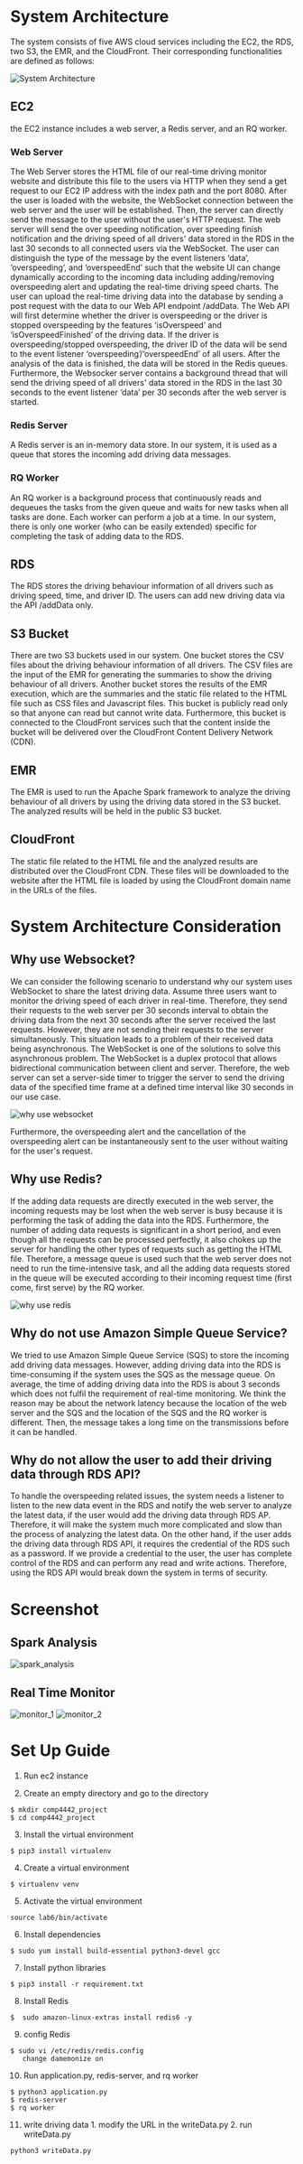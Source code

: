 # System Architecture


The system consists of five AWS cloud services including the EC2, the RDS, two S3, the
EMR, and the CloudFront. Their corresponding functionalities are defined as follows:

![System Architecture](./system_architecture.png)

## EC2
the EC2 instance includes a web server, a Redis server, and an RQ worker.



### Web Server

The Web Server stores the HTML file of our real-time driving monitor
website and distribute this file to the users via HTTP when they send a get request to
our EC2 IP address with the index path and the port 8080. After the user is loaded
with the website, the WebSocket connection between the web server and the user
will be established. Then, the server can directly send the message to the user
without the user's HTTP request. The web server will send the over speeding
notification, over speeding finish notification and the driving speed of all drivers' data
stored in the RDS in the last 30 seconds to all connected users via the WebSocket.
The user can distinguish the type of the message by the event listeners ‘data’,
‘overspeeding’, and ‘overspeedEnd’ such that the website UI can change dynamically
according to the incoming data including adding/removing overspeeding alert and
updating the real-time driving speed charts. The user can upload the real-time driving
data into the database by sending a post request with the data to our Web API
endpoint /addData. The Web API will first determine whether the driver is
overspeeding or the driver is stopped overspeeding by the features ‘isOverspeed’
and ‘isOverspeedFinished’ of the driving data. If the driver is overspeeding/stopped
overspeeding, the driver ID of the data will be send to the event listener
‘overspeeding’/‘overspeedEnd’ of all users. After the analysis of the data is finished,
the data will be stored in the Redis queues. Furthermore, the Websocker server
contains a background thread that will send the driving speed of all drivers' data
stored in the RDS in the last 30 seconds to the event listener ‘data’ per 30 seconds
after the web server is started.

### Redis Server

A Redis server is an in-memory data store. In our system, it is used
as a queue that stores the incoming add driving data messages.

### RQ Worker

An RQ worker is a background process that continuously reads and
dequeues the tasks from the given queue and waits for new tasks when all tasks are
done. Each worker can perform a job at a time. In our system, there is only one
worker (who can be easily extended) specific for completing the task of adding data
to the RDS.

## RDS

The RDS stores the driving behaviour information of all drivers such as driving speed,
time, and driver ID. The users can add new driving data via the API /addData only.

## S3 Bucket

There are two S3 buckets used in our system. One bucket stores the CSV files
about the driving behaviour information of all drivers. The CSV files are the input of the EMR
for generating the summaries to show the driving behaviour of all drivers. Another bucket
stores the results of the EMR execution, which are the summaries and the static file related
to the HTML file such as CSS files and Javascript files. This bucket is publicly read only so
that anyone can read but cannot write data. Furthermore, this bucket is connected to the
CloudFront services such that the content inside the bucket will be delivered over the
CloudFront Content Delivery Network (CDN).

## EMR

The EMR is used to run the Apache Spark framework to analyze the driving behaviour
of all drivers by using the driving data stored in the S3 bucket. The analyzed results will be
held in the public S3 bucket.

## CloudFront

The static file related to the HTML file and the analyzed results are distributed
over the CloudFront CDN. These files will be downloaded to the website after the HTML file
is loaded by using the CloudFront domain name in the URLs of the files.

# System Architecture Consideration

## Why use Websocket?

We can consider the following scenario to understand why our system uses WebSocket to
share the latest driving data. Assume three users want to monitor the driving speed of each
driver in real-time. Therefore, they send their requests to the web server per 30 seconds
interval to obtain the driving data from the next 30 seconds after the server received the last
requests. However, they are not sending their requests to the server simultaneously. This
situation leads to a problem of their received data being asynchronous. The WebSocket is
one of the solutions to solve this asynchronous problem. The WebSocket is a duplex
protocol that allows bidirectional communication between client and server. Therefore, the
web server can set a server-side timer to trigger the server to send the driving data of the
specified time frame at a defined time interval like 30 seconds in our use case.

![why use websocket](./web_socket.png)

Furthermore, the overspeeding alert and the cancellation of the overspeeding alert can be
instantaneously sent to the user without waiting for the user's request.

## Why use Redis?

If the adding data requests are directly executed in the web server, the incoming requests
may be lost when the web server is busy because it is performing the task of adding the data
into the RDS. Furthermore, the number of adding data requests is significant in a short
period, and even though all the requests can be processed perfectly, it also chokes up the
server for handling the other types of requests such as getting the HTML file. Therefore, a
message queue is used such that the web server does not need to run the time-intensive
task, and all the adding data requests stored in the queue will be executed according to their
incoming request time (first come, first serve) by the RQ worker.

![why use redis](./redis.png)

## Why do not use Amazon Simple Queue Service?
We tried to use Amazon Simple Queue Service (SQS) to store the incoming add driving data
messages. However, adding driving data into the RDS is time-consuming if the system uses
the SQS as the message queue. On average, the time of adding driving data into the RDS is
about 3 seconds which does not fulfil the requirement of real-time monitoring. We think the
reason may be about the network latency because the location of the web server and the
SQS and the location of the SQS and the RQ worker is different. Then, the message takes a
long time on the transmissions before it can be handled.


## Why do not allow the user to add their driving data through RDS API?
To handle the overspeeding related issues, the system needs a listener to listen to the new
data event in the RDS and notify the web server to analyze the latest data, if the user would
add the driving data through RDS AP. Therefore, it will make the system much more
complicated and slow than the process of analyzing the latest data.
On the other hand, if the user adds the driving data through RDS API, it requires the
credential of the RDS such as a password. If we provide a credential to the user, the user
has complete control of the RDS and can perform any read and write actions. Therefore,
using the RDS API would break down the system in terms of security.

# Screenshot

## Spark Analysis

![spark_analysis](./spark_analysis.png)

## Real Time Monitor

![monitor_1](./monitor_1.png)
![monitor_2](./monitor_2.png)

# Set Up Guide

 1.  Run ec2 instance
 
 2.  Create an empty directory and go to the directory 
 ```
 $ mkdir comp4442_project
 $ cd comp4442_project
 ```
 
 3.  Install the virtual environment
 ```
 $ pip3 install virtualenv
 ```
 
 4. Create a virtual environment
 ```
 $ virtualenv venv
 ```
 
 5. Activate the virtual environment
 ```
 source lab6/bin/activate
 ```
 
 6. Install dependencies
 ```
 $ sudo yum install build-essential python3-devel gcc
 ```
 
 7. Install python libraries
 ```
 $ pip3 install -r requirement.txt
 ```
 
 8. Install Redis
 ```
 $  sudo amazon-linux-extras install redis6 -y 
 ```
 
 9. config Redis
 ```
 $ sudo vi /etc/redis/redis.config
	change damemonize on
 ```
 
 10. Run application.py, redis-server, and rq worker
 ```
 $ python3 application.py
 $ redis-server
 $ rq worker
 ```
 11. write driving data 
	1. modify the URL in the writeData.py
	2. run writeData.py
```
python3 writeData.py
```
